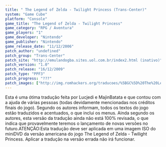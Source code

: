 ```yaml
---
title: " The Legend of Zelda - Twilight Princess (Trans-Center)"
system: "Game Cube"
platform: "Console"
game_title: "The Legend of Zelda - Twilight Princess"
game_category: "RPG / Aventura"
game_players: "1"
game_developer: "Nintendo"
game_publisher: "Nintendo"
game_release_date: "11/12/2006"
patch_author: "undefined"
patch_group: "Trans-Center"
patch_site: "http://emulandogba.sites.uol.com.br/index2.html (inativo)"
patch_version: "1.0"
patch_release: "16/12/2009"
patch_type: "PPF3"
patch_progress: "???"
patch_images: ["http://img.romhackers.org/traducoes/%5BGC%5D%20The%20Legend%20of%20Zelda%20-%20Twilight%20Princess%20-%20Trans-Center%20-%201.jpg","http://img.romhackers.org/traducoes/%5BGC%5D%20The%20Legend%20of%20Zelda%20-%20Twilight%20Princess%20-%20Trans-Center%20-%202.jpg","http://img.romhackers.org/traducoes/%5BGC%5D%20The%20Legend%20of%20Zelda%20-%20Twilight%20Princess%20-%20Trans-Center%20-%203.jpg"]
---
```

Esta é uma ótima tradução feita por Lucjedi e MajinBatata e que contou com a ajuda de várias pessoas (todas devidamente mencionadas nos créditos finais do jogo). Segundo os autores informam, todos os textos do jogo estão traduzidos e acentuados, o que inclui os menus. Ainda segundo os autores, esta versão da tradução ainda não está 100% revisada, o que indica que provavelmente teremos o lançamento de novas versões no futuro.ATENÇÃO:Esta tradução deve ser aplicada em uma imagem ISO do miniDVD da versão americana do jogo The Legend of Zelda - Twilight Princess. Aplicar a tradução na versão errada não irá funcionar.